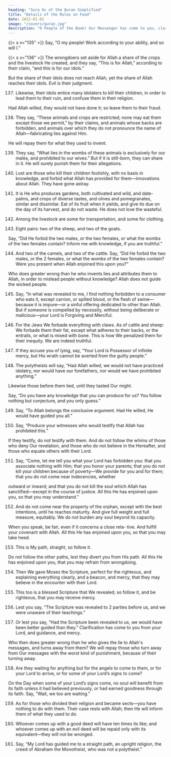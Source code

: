 ```yaml
---
heading: "Sura 6c of the Quran Simplified"
title: "Details of the Rules on Food"
date: 2022-01-02
image: "/covers/quran.jpg"
description: "O People of the Book! Our Messenger has come to you, clarifying for you much of what you kept hidden of the Book, and overlooking much. A light from Allah has come to you, and a clear Book."
---
```



{{< s v="135" >}}  Say, “O my people! Work according to your ability, and so will I.” 

<!-- You will come to know to whom will belong the sequel of the
abode.” The wrongdoers will not prevail. -->

{{< s v="136" >}}  The wrongdoers set aside for Allah a share of the crops and the livestock He created, and they say, “This is for Allah,” according to their claim, “and this is for our idols.” 

But the share of their idols does not reach Allah, yet the  share of Allah reaches their idols. Evil is their judgment.

137. Likewise, their idols entice many idolaters to kill their children, in order to lead them to their ruin, and confuse them in their religion. 

Had Allah willed, they would not have done it; so leave them to their fraud.

138. They say, “These animals and crops are restricted; none may eat them except those we permit,” by their claims, and animals whose backs are forbidden, and animals over which they do not pronounce the name of Allah—fabricating lies against Him. 

He will repay them for what they used to invent.

139. They say, “What lies in the wombs of these animals is exclusively for our males, and prohibited to our wives.” But if it is still-born, they can share in it. He will surely punish them for their allegations.

140. Lost are those who kill their children foolishly, with no basis in knowledge, and forbid what Allah has provided for them—innovations about Allah. They have gone astray.

141. It is He who produces gardens, both cultivated and wild, and date-palms, and crops of diverse tastes, and olives and pomegranates, similar and dissimilar. Eat of its fruit when it yields, and give its due on the day of its harvest, and do not waste. He does not love the
wasteful.

142. Among the livestock are some for transportation, and some for clothing. 

<!-- Eat of what
Allah has provided for you, and do not follow the footsteps of Satan. He is to you an outright enemy. -->

143. Eight pairs: two of the sheep, and two of the goats. 

Say, “Did He forbid the two males, or the two females, or what the wombs of the two females contain? Inform me with knowledge, if you are truthful.”

144. And two of the camels, and two of the cattle. Say, “Did He forbid the two males, or the 2 females, or what the wombs of the two females contain? Were you present when Allah enjoined this upon you?” 

Who does greater wrong than he who invents lies and attributes them to Allah, in order to mislead
people without knowledge? Allah does not guide the wicked people.

145. Say, “In what was revealed to me, I find nothing forbidden to a consumer who eats it, except carrion, or spilled blood, or the flesh of swine—because it is impure—or a sinful offering dedicated to other than Allah. But if someone is compelled by necessity, without
being deliberate or malicious—your Lord is Forgiving and Merciful.

146. For the Jews We forbade everything with claws. As of cattle and sheep: We forbade them their fat, except what adheres to their backs, or the entrails, or what is mixed with bone. This is how We penalized them for their inequity. We are indeed truthful.

147. If they accuse you of lying, say, “Your Lord is Possessor of infinite mercy, but His wrath cannot be averted from the guilty people.” 

148. The polytheists will say, “Had Allah willed, we would not have practiced idolatry, nor
would have our forefathers, nor would we have prohibited anything.” 

Likewise those before them lied, until they tasted Our might.

Say, “Do you have any knowledge that you can produce for us? You follow nothing but
conjecture, and you only guess.”

149. Say, “To Allah belongs the conclusive argument. Had He willed, He would have guided you all.”

150. Say, “Produce your witnesses who would testify that Allah has prohibited this.” 

If they testify, do not testify with them. And do not follow the whims of those who deny Our revelation, and those who do not believe in the Hereafter, and those who equate others with their Lord.
 
151. Say, “Come, let me tell you what your Lord has forbidden you: that you associate nothing with Him; that you honor your parents; that you do not kill your children because of poverty—We provide for you and for them; that you do not come near indecencies, whether


outward or inward; and that you do not kill
the soul which Allah has sanctified—except
in the course of justice. All this He has enjoined upon you, so that you may understand.”

152. And do not come near the property of the orphan, except with the best intentions, until
he reaches maturity. And give full weight and full measure, equitably. We do not burden
any soul beyond its capacity. 

When you speak, be fair, even if it concerns a close rela-
tive. And fulfill your covenant with Allah. All
this He has enjoined upon you, so that you
may take heed.

153. This is My path, straight, so follow it. 

Do not follow the other paths, lest they divert you from His path. All this He has enjoined
upon you, that you may refrain from wrongdoing.

154. Then We gave Moses the Scripture, perfect for the righteous, and explaining everything clearly, and a beacon, and mercy, that
they may believe in the encounter with their Lord.

155. This too is a blessed Scripture that We revealed; so follow it, and be righteous, that you
may receive mercy.

156. Lest you say, “The Scripture was revealed to 2 parties before us, and we were unaware of their teachings.”

157. Or lest you say, “Had the Scripture been revealed to us, we would have been better guided than they.” Clarification has come to you from your Lord, and guidance, and mercy. 

Who then does greater wrong than he who gives the lie to Allah's messages, and turns away from them? We will repay those who turn away from Our messages with the worst kind of punishment, because of their turning away.

158. Are they waiting for anything but for the angels to come to them, or for your Lord to arrive, or for some of your Lord’s signs to come? 

On the Day when some of your Lord’s signs come, no soul will benefit from its faith unless it had believed previously, or had earned goodness through its faith. Say, “Wait, we too are waiting.”

159. As for those who divided their religion and became sects—you have nothing to do with them. Their case rests with Allah; then He will inform them of what they used to do.

160. Whoever comes up with a good deed will have ten times its like; and whoever comes up with an evil deed will be repaid only with its equivalent—they will not be wronged.

161. Say, “My Lord has guided me to a straight path, an upright religion, the creed of Abraham the Monotheist, who was not a polytheist.”

<!-- 162. Say, “My prayer and my worship, and my life and my death, are devoted to Allah, the Lord of the Worlds. 

163. No associate has He. Thus I am commanded, and I am the first of those who submit.

164. Say, “Am I to seek a Lord other than Allah, when He is the Lord of all things?” No soul gets except what it is due, and no soul bears the burdens of another. Then to your Lord is your return, then He will inform you regarding your disputes.

165. It is He who made you successors on the earth, and raised some of you in ranks over
others, in order to test you through what He has given you.
 -->